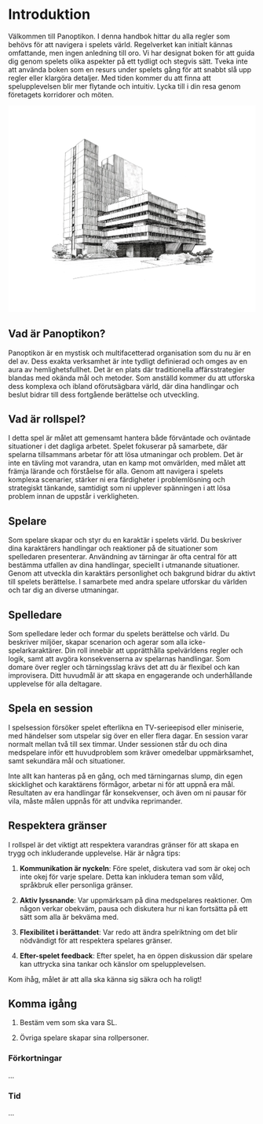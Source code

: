 # Introduktion

Välkommen till Panoptikon. I denna handbok hittar du alla regler som behövs för att navigera i spelets värld. Regelverket kan initialt kännas omfattande, men ingen anledning till oro. Vi har designat boken för att guida dig genom spelets olika aspekter på ett tydligt och stegvis sätt. Tveka inte att använda boken som en resurs under spelets gång för att snabbt slå upp regler eller klargöra detaljer. Med tiden kommer du att finna att spelupplevelsen blir mer flytande och intuitiv. Lycka till i din resa genom företagets korridorer och möten.

![Building](../resources/welcome-building-2.png)

## Vad är Panoptikon?

Panoptikon är en mystisk och multifacetterad organisation som du nu är en del av. Dess exakta verksamhet är inte tydligt definierad och omges av en aura av hemlighetsfullhet. Det är en plats där traditionella affärsstrategier blandas med okända mål och metoder. Som anställd kommer du att utforska dess komplexa och ibland oförutsägbara värld, där dina handlingar och beslut bidrar till dess fortgående berättelse och utveckling.

## Vad är rollspel?

I detta spel är målet att gemensamt hantera både förväntade och oväntade situationer i det dagliga arbetet. Spelet fokuserar på samarbete, där spelarna tillsammans arbetar för att lösa utmaningar och problem. Det är inte en tävling mot varandra, utan en kamp mot omvärlden, med målet att främja lärande och förståelse för alla. Genom att navigera i spelets komplexa scenarier, stärker ni era färdigheter i problemlösning och strategiskt tänkande, samtidigt som ni upplever spänningen i att lösa problem innan de uppstår i verkligheten.

## Spelare

Som spelare skapar och styr du en karaktär i spelets värld. Du beskriver dina karaktärers handlingar och reaktioner på de situationer som spelledaren presenterar. Användning av tärningar är ofta central för att bestämma utfallen av dina handlingar, speciellt i utmanande situationer. Genom att utveckla din karaktärs personlighet och bakgrund bidrar du aktivt till spelets berättelse. I samarbete med andra spelare utforskar du världen och tar dig an diverse utmaningar.

## Spelledare

Som spelledare leder och formar du spelets berättelse och värld. Du beskriver miljöer, skapar scenarion och agerar som alla icke-spelarkaraktärer. Din roll innebär att upprätthålla spelvärldens regler och logik, samt att avgöra konsekvenserna av spelarnas handlingar. Som domare över regler och tärningsslag krävs det att du är flexibel och kan improvisera. Ditt huvudmål är att skapa en engagerande och underhållande upplevelse för alla deltagare.

## Spela en session

I spelsession försöker spelet efterlikna en TV-serieepisod eller miniserie, med händelser som utspelar sig över en eller flera dagar. En session varar normalt mellan två till sex timmar. Under sessionen står du och dina medspelare inför ett huvudproblem som kräver omedelbar uppmärksamhet, samt sekundära mål och situationer.

Inte allt kan hanteras på en gång, och med tärningarnas slump, din egen skicklighet och karaktärens förmågor, arbetar ni för att uppnå era mål. Resultaten av era handlingar får konsekvenser, och även om ni pausar för vila, måste målen uppnås för att undvika reprimander.

## Respektera gränser

I rollspel är det viktigt att respektera varandras gränser för att skapa en trygg och inkluderande upplevelse. Här är några tips:

1. **Kommunikation är nyckeln**: Före spelet, diskutera vad som är okej och inte okej för varje spelare. Detta kan inkludera teman som våld, språkbruk eller personliga gränser.

2. **Aktiv lyssnande**: Var uppmärksam på dina medspelares reaktioner. Om någon verkar obekväm, pausa och diskutera hur ni kan fortsätta på ett sätt som alla är bekväma med.

3. **Flexibilitet i berättandet**: Var redo att ändra spelriktning om det blir nödvändigt för att respektera spelares gränser.

4. **Efter-spelet feedback**: Efter spelet, ha en öppen diskussion där spelare kan uttrycka sina tankar och känslor om spelupplevelsen.

Kom ihåg, målet är att alla ska känna sig säkra och ha roligt!

## Komma igång

1. Bestäm vem som ska vara SL.

2. Övriga spelare skapar sina rollpersoner.

### Förkortningar

...

### Tid

...

